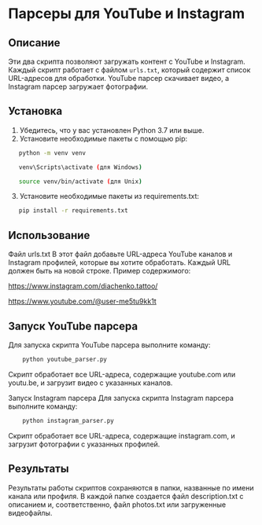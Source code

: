 # Парсеры для YouTube и Instagram

## Описание

Эти два скрипта позволяют загружать контент с YouTube и Instagram. Каждый скрипт работает с файлом `urls.txt`, который
содержит список URL-адресов для обработки. YouTube парсер скачивает видео, а Instagram парсер загружает фотографии.

## Установка

1. Убедитесь, что у вас установлен Python 3.7 или выше.
2. Установите необходимые пакеты с помощью pip:
```bash
   python -m venv venv

   venv\Scripts\activate (для Windows)

   source venv/bin/activate (для Unix)
```


3. Установите необходимые пакеты из requirements.txt:
```bash
   pip install -r requirements.txt
```

## Использование

Файл urls.txt
В этот файл добавьте URL-адреса YouTube каналов и Instagram
профилей, которые вы хотите обработать. Каждый URL должен быть на новой строке. Пример содержимого:

https://www.instagram.com/diachenko.tattoo/

https://www.youtube.com/@user-me5tu9kk1t

## Запуск YouTube парсера

Для запуска скрипта YouTube парсера выполните команду:
```bash
    python youtube_parser.py
```

Скрипт обработает все URL-адреса, содержащие youtube.com или youtu.be, и загрузит видео с указанных каналов.

Запуск Instagram парсера
Для запуска скрипта Instagram парсера выполните команду:
```bash
    python instagram_parser.py
```

Скрипт обработает все URL-адреса, содержащие instagram.com, и загрузит фотографии с указанных профилей.

## Результаты

Результаты работы скриптов сохраняются в папки, названные по имени канала или профиля.
В каждой папке создается файл description.txt с описанием и, соответственно, файл photos.txt или загруженные видеофайлы.
